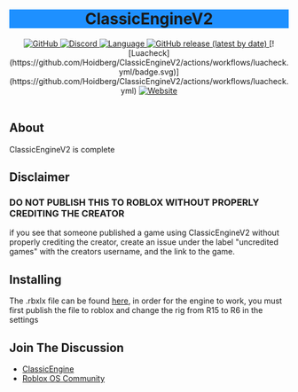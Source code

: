 <h1 align="center" style="background-color:DodgerBlue;">ClassicEngineV2</h1>

<div align="center">
  <a href="https://github.com/Hoidberg/ClassicEngineV2/blob/master/LICENSE">
    <img alt="GitHub" src="https://img.shields.io/github/license/Hoidberg/ClassicEngineV2?style=flat-square">
  </a>
  <a href="https://discord.gg/uH4VPrr">
    <img alt="Discord" src="https://img.shields.io/badge/discord-ClassicEngine-blue?style=flat-square&logo=Discord">
  </a>
  <a href="https://www.lua.org/">
		<img alt="Language" src="https://img.shields.io/badge/language-lua-lightgrey?style=flat-square&logo=lua">
	</a>
	<a href="https://github.com/Hoidberg/ClassicEngineV2/releases">
		<img alt="GitHub release (latest by date)" src="https://img.shields.io/github/v/release/Hoidberg/ClassicEngineV2?style=flat-square&logo=GitHub">
	</a>
	[![Luacheck](https://github.com/Hoidberg/ClassicEngineV2/actions/workflows/luacheck.yml/badge.svg)](https://github.com/Hoidberg/ClassicEngineV2/actions/workflows/luacheck.yml)
	<a href="https://hoidberg.github.io/ClassicEngineV2/">
		<img alt="Website" src="https://img.shields.io/website?style=flat-square&url=https%3A%2F%2Fhoidberg.github.io%2FClassicEngineV2%2F">
	</a>
</div>

<div>&nbsp;</div>

## About
<p>ClassicEngineV2 is complete</p>

## Disclaimer
<h3><b>DO NOT PUBLISH THIS TO ROBLOX WITHOUT PROPERLY CREDITING THE CREATOR</b></h3>
<p>if you see that someone published a game using ClassicEngineV2 without properly crediting the creator, create an issue under the label "uncredited games" with the creators username, and the link to the game.</p>

## Installing
<p>The .rbxlx file can be found <a href="https://github.com/Hoidberg/ClassicEngineV2/releases/tag/v0.5.1">here</a>, in order for the engine to work, you must first publish the file to roblox and change the rig from R15 to R6 in the settings</p>

## Join The Discussion
* <a href="https://discord.gg/uH4VPrr">ClassicEngine</a>
* <a href="https://discord.gg/mhtGUS8">Roblox OS Community</a>
